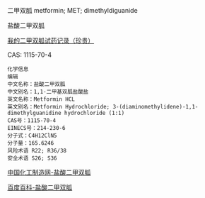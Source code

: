 
二甲双胍
metformin; MET; dimethyldiguanide

盐酸二甲双胍

[我的二甲双胍试药记录（珍贵）](https://github.com/AaG7xNnrgbzeyqc5woPS/health/blob/main/Lifespan/Metformin/%E4%BA%8C%E7%94%B2%E5%8F%8C%E8%83%8D%E8%AF%95%E8%8D%AF%E8%AE%B0%E5%BD%95.md)

CAS: 1115-70-4

```
化学信息
编辑
中文名称：盐酸二甲双胍
中文别名：1,1-二甲基双胍盐酸盐
英文名称：Metformin HCL
英文别名：Metformin Hydrochloride; 3-(diaminomethylidene)-1,1-dimethylguanidine hydrochloride (1:1)
CAS号：1115-70-4  
EINECS号：214-230-6
分子式：C4H12ClN5
分子量：165.6246
风险术语 R22; R36/38
安全术语 S26; S36
```
[中国化工制造网-盐酸二甲双胍](https://baike.baidu.com/reference/8342844/1becL_ScTxWWYSLt8Woz4d7PT_JXaEoK64_OnPcayjG214ewlNk8F0lKjV_ktPJoj4sYVyhBYlmudRsR_sHuaTMoe-shFtTHrWmU2HPLBTgQT0zu-UxS)



[百度百科-盐酸二甲双胍](https://baike.baidu.com/item/%E7%9B%90%E9%85%B8%E4%BA%8C%E7%94%B2%E5%8F%8C%E8%83%8D/8342844?fr=aladdin)

